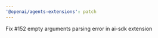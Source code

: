 ```yaml
---
'@openai/agents-extensions': patch
---
```


Fix #152 empty arguments parsing error in ai-sdk extension

